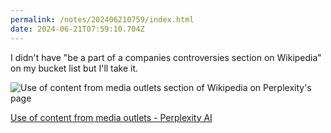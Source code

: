 ```yaml
---
permalink: /notes/202406210759/index.html
date: 2024-06-21T07:59:10.704Z
---
```


I didn't have "be a part of a companies controversies section on Wikipedia" on my bucket list but I'll take it.

![Use of content from media outlets section of Wikipedia on Perplexity's page](https://cdn.rknight.me/site/perplexity-wikipedia.jpg)

[Use of content from media outlets - Perplexity AI](https://en.wikipedia.org/wiki/Perplexity.ai#Use_of_content_from_media_outlets)
